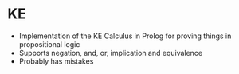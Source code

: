 # KE

- Implementation of the KE Calculus in Prolog for proving things in propositional logic
- Supports negation, and, or, implication and equivalence
- Probably has mistakes
